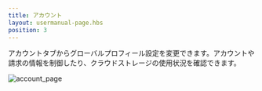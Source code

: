 ```yaml
---
title: アカウント
layout: usermanual-page.hbs
position: 3
---
```


アカウントタブからグローバルプロフィール設定を変更できます。アカウントや請求の情報を制御したり、クラウドストレージの使用状況を確認できます。

![account_page][1]

[1]: /images/platform/account.png "アカウント"

